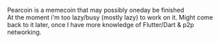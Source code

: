 Pearcoin is a memecoin that may possibly oneday be finished <BR>
At the moment i'm too lazy/busy (mostly lazy) to work on it. Might come back to it later, once I have more knowledge of Flutter/Dart & p2p networking.

